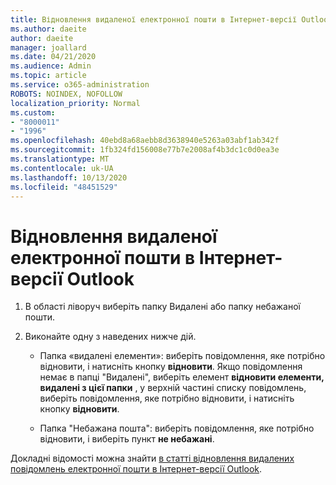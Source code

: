 ```yaml
---
title: Відновлення видаленої електронної пошти в Інтернет-версії Outlook
ms.author: daeite
author: daeite
manager: joallard
ms.date: 04/21/2020
ms.audience: Admin
ms.topic: article
ms.service: o365-administration
ROBOTS: NOINDEX, NOFOLLOW
localization_priority: Normal
ms.custom:
- "8000011"
- "1996"
ms.openlocfilehash: 40ebd8a68aebb8d3638940e5263a03abf1ab342f
ms.sourcegitcommit: 1fb324fd156008e77b7e2008af4b3dc1c0d0ea3e
ms.translationtype: MT
ms.contentlocale: uk-UA
ms.lasthandoff: 10/13/2020
ms.locfileid: "48451529"
---
```

# <a name="recover-deleted-email-in-outlook-on-the-web"></a>Відновлення видаленої електронної пошти в Інтернет-версії Outlook

1. В області ліворуч виберіть папку Видалені або папку небажаної пошти.

2. Виконайте одну з наведених нижче дій.

    - Папка «видалені елементи»: виберіть повідомлення, яке потрібно відновити, і натисніть кнопку **відновити**. Якщо повідомлення немає в папці "Видалені", виберіть елемент **відновити елементи, видалені з цієї папки** , у верхній частині списку повідомлень, виберіть повідомлення, яке потрібно відновити, і натисніть кнопку **відновити**.

    - Папка "Небажана пошта": виберіть повідомлення, яке потрібно відновити, і виберіть пункт **не небажані**.

Докладні відомості можна знайти [в статті відновлення видалених повідомлень електронної пошти в Інтернет-версії Outlook](https://support.office.com/article/a8ca78ac-4721-4066-95dd-571842e9fb11).
